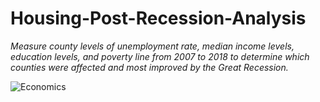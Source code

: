 # **Housing-Post-Recession-Analysis**

*Measure county levels of unemployment rate, median income levels, education levels, and poverty line from 2007 to 2018 to determine which counties were affected and most improved by the Great Recession.*

![Economics](https://user-images.githubusercontent.com/46352240/64827161-381e6100-d591-11e9-81cc-6be74aae8cbe.PNG)

